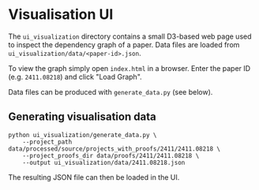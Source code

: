 # Visualisation UI

The `ui_visualization` directory contains a small D3-based web page used to inspect the dependency graph of a paper. Data files are loaded from `ui_visualization/data/<paper-id>.json`.

To view the graph simply open `index.html` in a browser. Enter the paper ID (e.g. `2411.08218`) and click "Load Graph".

Data files can be produced with `generate_data.py` (see below).

## Generating visualisation data

```
python ui_visualization/generate_data.py \
    --project_path data/processed/source/projects_with_proofs/2411/2411.08218 \
    --project_proofs_dir data/proofs/2411/2411.08218 \
    --output ui_visualization/data/2411.08218.json
```

The resulting JSON file can then be loaded in the UI.
